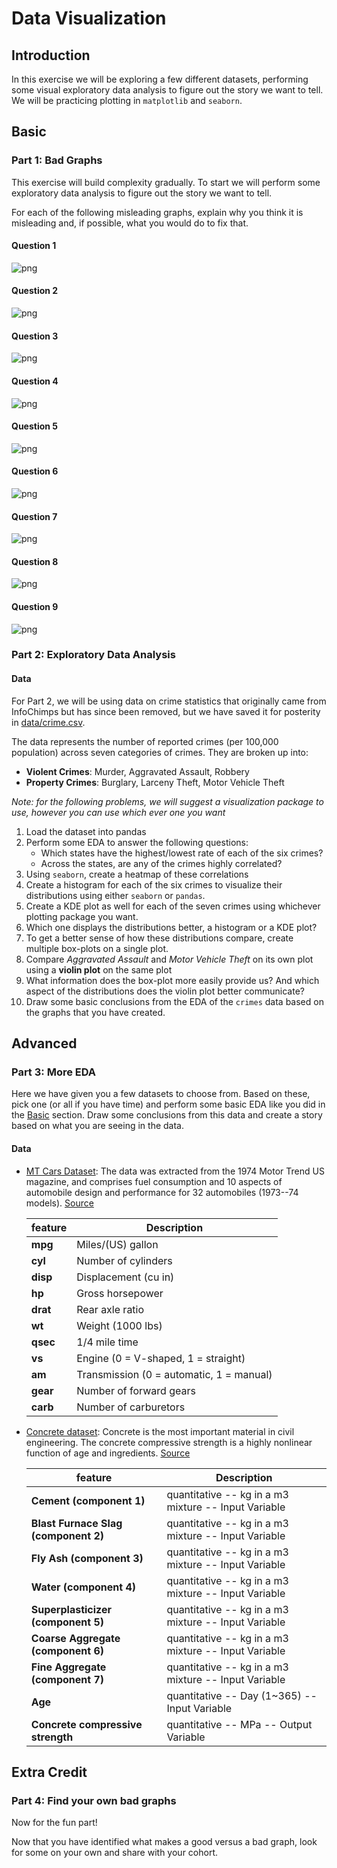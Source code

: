 # Data Visualization

## Introduction

In this exercise we will be exploring a few different datasets, performing some visual exploratory data analysis to figure out the story we want to tell. We will be practicing plotting in `matplotlib` and `seaborn`. 


## Basic

### Part 1: Bad Graphs
This exercise will build complexity gradually. To start we will perform some exploratory data analysis to figure out the story we want to tell.

For each of the following misleading graphs, explain why you think it is misleading and, if possible, what you would do to fix that.

#### Question 1
![png](images/bad_pie.png)

#### Question 2
![png](images/bad_line.png)

#### Question 3
![png](images/bad1.png)

#### Question 4
![png](images/bad_bar.png)

#### Question 5
![png](images/bad5.png)

#### Question 6
![png](images/bad6.png)

#### Question 7
![png](images/bad7.png)

#### Question 8
![png](images/bad8.png)

#### Question 9
![png](images/bad9.png)

### Part 2: Exploratory Data Analysis

#### Data
For Part 2, we will be using data on crime statistics that originally came from InfoChimps but has since been removed, but we have saved it for posterity in [data/crime.csv](data/crime.csv).

The data represents the number of reported crimes (per 100,000 population) across seven categories of crimes. They are broken up into:

* **Violent Crimes**: Murder, Aggravated Assault, Robbery
* **Property Crimes**: Burglary, Larceny Theft, Motor Vehicle Theft

*Note: for the following problems, we will suggest a visualization package to use, however you can use which ever one you want*

1. Load the dataset into pandas
2. Perform some EDA to answer the following questions:
    * Which states have the highest/lowest rate of each of the six crimes?
    * Across the states, are any of the crimes highly correlated?
3. Using `seaborn`, create a heatmap of these correlations
4. Create a histogram for each of the six crimes to visualize their distributions using either `seaborn` or `pandas`.
5. Create a KDE plot as well for each of the seven crimes using whichever plotting package you want.
6. Which one displays the distributions better, a histogram or a KDE plot?
7. To get a better sense of how these distributions compare, create multiple box-plots on a single plot.
8. Compare *Aggravated Assault* and *Motor Vehicle Theft* on its own plot using a **violin plot** on the same plot
9. What information does the box-plot more easily provide us? And which aspect of the distributions does the violin plot better communicate?
10. Draw some basic conclusions from the EDA of the `crimes` data based on the graphs that you have created.


## Advanced
### Part 3: More EDA
Here we have given you a few datasets to choose from. Based on these, pick one (or all if you have time) and perform some basic EDA like you did in the [Basic](#basic) section. Draw some conclusions from this data and create a story based on what you are seeing in the data.

#### Data
* [MT Cars Dataset](data/mtcars.csv): The data was extracted from the 1974 Motor Trend US magazine, and comprises fuel consumption and 10 aspects of automobile design and performance for 32 automobiles (1973--74 models). [Source](https://stat.ethz.ch/R-manual/R-devel/library/datasets/html/mtcars.html)

    | feature| Description|
    |---|---|
    | **mpg** |	Miles/(US) gallon |
    | **cyl** |	Number of cylinders |
    | **disp** |	Displacement (cu in) |
    | **hp** |	Gross horsepower |
    | **drat** | 	Rear axle ratio |
    | **wt** |	Weight (1000 lbs) |
    | **qsec** |	1/4 mile time |
    | **vs** |	Engine (0 = V-shaped, 1 = straight) |
    | **am** |	Transmission (0 = automatic, 1 = manual) |
    | **gear** |	Number of forward gears |
    | **carb** |	Number of carburetors |

* [Concrete dataset](data/concrete_data.csv): Concrete is the most important material in civil engineering. The concrete compressive strength is a highly nonlinear function of age and ingredients. [Source](https://archive.ics.uci.edu/ml/datasets/Concrete+Compressive+Strength)

    | feature| Description|
    |---|---|
    | **Cement (component 1)** |	quantitative -- kg in a m3 mixture -- Input Variable |
    | **Blast Furnace Slag (component 2)** |	quantitative -- kg in a m3 mixture -- Input Variable |
    | **Fly Ash (component 3)** |	quantitative -- kg in a m3 mixture -- Input Variable |
    | **Water (component 4)** |	quantitative -- kg in a m3 mixture -- Input Variable |
    | **Superplasticizer (component 5)** | 	quantitative -- kg in a m3 mixture -- Input Variable |
    | **Coarse Aggregate (component 6)** |	quantitative -- kg in a m3 mixture -- Input Variable |
    | **Fine Aggregate (component 7)** |	quantitative -- kg in a m3 mixture -- Input Variable |
    | **Age** |	quantitative -- Day (1~365) -- Input Variable |
    | **Concrete compressive strength** |	quantitative -- MPa -- Output Variable |

## Extra Credit
### Part 4: Find your own bad graphs
Now for the fun part!  

Now that you have identified what makes a good versus a bad graph, look for some on your own and share with your cohort.
